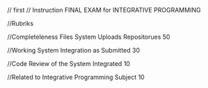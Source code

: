 //  first
//  Instruction FINAL EXAM for INTEGRATIVE PROGRAMMING
<p> //Rubriks</p>
<p> //Completeleness Files System Uploads Repositorues   50 </p>
<p> //Working System Integration as Submitted            30 </p>
<p> //Code Review of the System Integrated               10 </p>
<p> //Related to Integrative Programming Subject         10 </p>    
